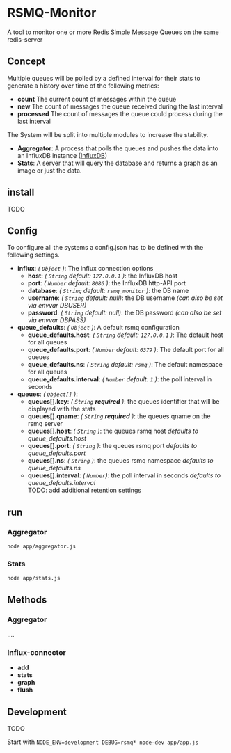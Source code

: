 # RSMQ-Monitor
A tool to monitor one or more Redis Simple Message Queues on the same redis-server

## Concept

Multiple queues will be polled by a defined interval for their stats to generate a history over time of the following metrics:

 - **count** The current count of messages within the queue
 - **new** The count of messages the queue received during the last interval
 - **processed** The count of messages the queue could process during the last interval

The System will be split into multiple modules to increase the stability.

 - **Aggregator**: A process that polls the queues and pushes the data into an InfluxDB instance ([InfluxDB](https://influxdb.com/))
 - **Stats**: A server that will query the database and returns a graph as an image or just the data.

## install
TODO

## Config

To configure all the systems a config.json has to be defined with the following settings.

- **influx**: *( `Object` )*: The influx connection options
  - **host**: *( `String` default: `127.0.0.1` )*: the InfluxDB host
  - **port**: *( `Number` default: `8086` )*: the InfluxDB http-API port
  - **database**: *( `String` default: `rsmq_monitor` )*: the DB name
  - **username**: *( `String` default: null)*: the DB username *(can also be set via envvar DBUSER)*
  - **password**: *( `String` default: null)*: the DB password *(can also be set via envvar DBPASS)*
- **queue_defaults**: *( `Object` )*: A default rsmq configuration
	- **queue_defaults.host**: *( `String` default: `127.0.0.1` )*: The default host for all queues
	- **queue_defaults.port**: *( `Number` default: `6379` )*: The default port for all queues
	- **queue_defaults.ns**: *( `String` default: `rsmq` )*: The default namespace for all queues
	- **queue_defaults.interval**: *( `Number` default: `1` )*: the poll interval in seconds
- **queues**: *( `Object[]` )*:
	- **queues[].key**: *( `String` **required** )*: the queues identifier that will be displayed with the stats
	- **queues[].qname**: *( `String` **required** )*: the queues qname on the rsmq server
	- **queues[].host**: *( `String` )*: the queues rsmq host *defaults to queue_defaults.host*
	- **queues[].port**: *( `String` )*: the queues rsmq port *defaults to queue_defaults.port*
	- **queues[].ns**: *( `String` )*: the queues rsmq namespace *defaults to queue_defaults.ns*
	- **queues[].interval**: *( `Number`)*: the poll interval in seconds *defaults to queue_defaults.interval*  
	TODO:  add additional retention settings

## run

### Aggregator

`node app/aggregator.js`

### Stats

`node app/stats.js`

## Methods

### Aggregator
....

### Influx-connector
- **add**
- **stats**
- **graph**
- **flush**

## Development
TODO

Start with `NODE_ENV=development DEBUG=rsmq* node-dev app/app.js`
